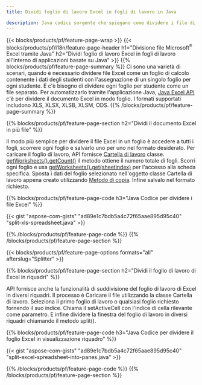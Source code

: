 ```yaml
---
title: Dividi foglio di lavoro Excel in fogli di lavoro in Java

description: Java codici sorgente che spiegano come dividere i file di Microsoft Excel in più documenti utilizzando la Java libreria di Excel
---
```

{{< blocks/products/pf/feature-page-wrap >}}
{{< blocks/products/pf/i18n/feature-page-header h1="Divisione file Microsoft<sup>&reg;</sup> Excel tramite Java" h2="Dividi foglio di lavoro Excel in fogli di lavoro all\'interno di applicazioni basate su Java" >}}
{{% blocks/products/pf/feature-page-summary %}}
Ci sono una varietà di scenari, quando è necessario dividere file Excel come un foglio di calcolo contenente i dati degli studenti con l'assegnazione di un singolo foglio per ogni studente. E c'è bisogno di dividere ogni foglio per studente come un file separato. Per automatizzarlo tramite l'applicazione Java, [Java Excel API](/cells/java/) c'è per dividere il documento Excel in modo foglio. I formati supportati includono XLS, XLSX, XLSB, XLSM, ODS. 
{{% /blocks/products/pf/feature-page-summary %}}

{{% blocks/products/pf/feature-page-section h2="Dividi il documento Excel in più file" %}}

Il modo più semplice per dividere il file Excel in un foglio è accedere a tutti i fogli, scorrere ogni foglio e salvarlo uno per uno nel formato desiderato. Per caricare il foglio di lavoro, API fornisce [Cartella di lavoro](https://reference.aspose.com/cells/java/com.aspose.cells/Workbook) classe. [getWorksheets().getCount()](https://reference.aspose.com/cells/java/com.aspose.cells/worksheetcollection#Count) il metodo ottiene il numero totale di fogli. Scorri ogni foglio e usa [getWorksheets().get(sheetindex)](https://reference.aspose.com/cells/java/com.aspose.cells/worksheetcollection#get) per l'accesso alla scheda specifica. Sposta i dati del foglio selezionato nell'oggetto classe Cartella di lavoro appena creato utilizzando [Metodo di copia](https://reference.aspose.com/cells/java/com.aspose.cells/workbook#copy(com.aspose.cells.Workbook)). Infine salvalo nel formato richiesto.

{{% blocks/products/pf/feature-page-code h3="Java Codice per dividere i file Excel" %}}

{{< gist "aspose-com-gists" "ad89e1c7bdb5a4c72f65aae895d95c40" "split-xls-spreadsheet.java" >}}

{{% /blocks/products/pf/feature-page-code %}}
{{% /blocks/products/pf/feature-page-section %}}

{{< blocks/products/pf/feature-page-options formats="all" afterslug="Splitter" >}}

{{% blocks/products/pf/feature-page-section h2="Dividi il foglio di lavoro di Excel in riquadri" %}}

API fornisce anche la funzionalità di suddivisione del foglio di lavoro di Excel in diversi riquadri. Il processo è Caricare il file utilizzando la classe Cartella di lavoro. Seleziona il primo foglio di lavoro o qualsiasi foglio richiesto fornendo il suo indice. Chiama il setActiveCell con l'indice di cella rilevante come parametro. E infine dividere la finestra del foglio di lavoro in diversi riquadri chiamando il metodo split().

{{% blocks/products/pf/feature-page-code h3="Java Codice per dividere il foglio Excel in visualizzazione riquadro" %}}

{{< gist "aspose-com-gists" "ad89e1c7bdb5a4c72f65aae895d95c40" "split-excel-spreadsheet-into-panes.java" >}}

{{% /blocks/products/pf/feature-page-code %}}
{{% /blocks/products/pf/feature-page-section %}}
